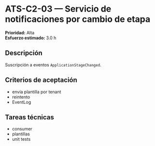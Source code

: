 # ATS-C2-03 — Servicio de notificaciones por cambio de etapa

**Prioridad:** Alta  
**Esfuerzo estimado:** 3.0 h

## Descripción
Suscripción a eventos `ApplicationStageChanged`.

## Criterios de aceptación
- envía plantilla por tenant
- reintento
- EventLog

## Tareas técnicas
- consumer
- plantillas
- unit tests

